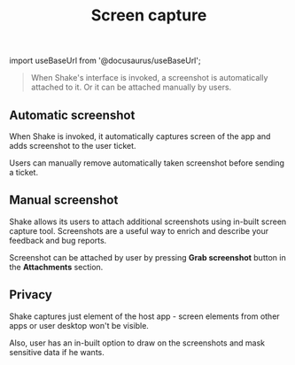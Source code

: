 ﻿---
id: auto-screenshot
title: Screen capture
---
import useBaseUrl from '@docusaurus/useBaseUrl';

> When Shake's interface is invoked, a screenshot is automatically attached to it. Or it can be attached manually by users.

## Automatic screenshot

When Shake is invoked, it automatically captures screen of the app and adds screenshot to the user ticket.

Users can manually remove automatically taken screenshot before sending a ticket.

## Manual screenshot

Shake allows its users to attach additional screenshots using in-built screen capture tool.
Screenshots are a useful way to enrich and describe your feedback and bug reports.

Screenshot can be attached by user by pressing **Grab screenshot** button in the **Attachments** section.

## Privacy

Shake captures just element of the host app - screen elements from other apps or user desktop won't be visible.

Also, user has an in-built option to draw on the screenshots and mask sensitive data if he wants.


